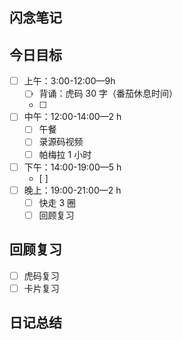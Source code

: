 ## 闪念笔记

## 今日目标

- [ ] 上午：3:00-12:00—9h
	- [ ] 背诵：虎码 30 字（番茄休息时间）
	- [ ] 
- [ ] 中午：12:00-14:00—2 h
	- [ ] 午餐
	- [ ] 录源码视频
	- [ ] 帕梅拉 1 小时
- [ ] 下午：14:00-19:00—5 h
	- [ ] 
- [ ] 晚上：19:00-21:00—2 h
	- [ ] 快走 3 圈
	- [ ] 回顾复习

## 回顾复习

- [ ] 虎码复习
- [ ] 卡片复习

## 日记总结

